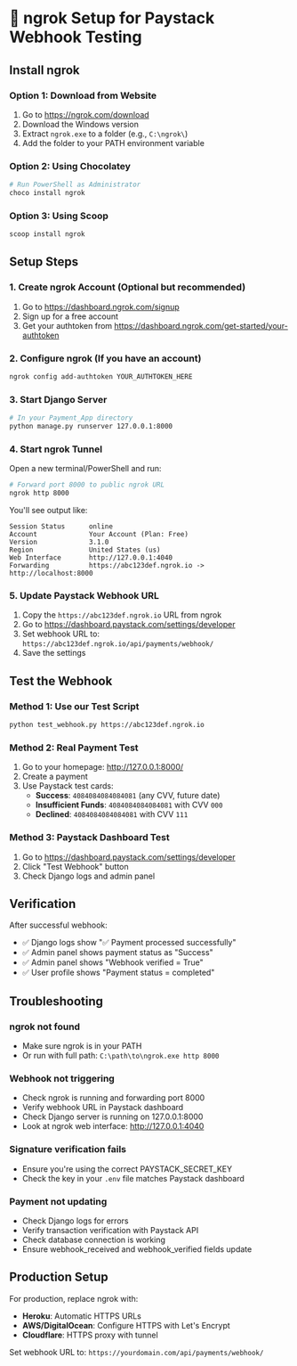 # 🚀 ngrok Setup for Paystack Webhook Testing

## **Install ngrok**

### **Option 1: Download from Website**
1. Go to https://ngrok.com/download
2. Download the Windows version
3. Extract `ngrok.exe` to a folder (e.g., `C:\ngrok\`)
4. Add the folder to your PATH environment variable

### **Option 2: Using Chocolatey**
```powershell
# Run PowerShell as Administrator
choco install ngrok
```

### **Option 3: Using Scoop**
```powershell
scoop install ngrok
```

## **Setup Steps**

### **1. Create ngrok Account** (Optional but recommended)
1. Go to https://dashboard.ngrok.com/signup
2. Sign up for a free account
3. Get your authtoken from https://dashboard.ngrok.com/get-started/your-authtoken

### **2. Configure ngrok** (If you have an account)
```bash
ngrok config add-authtoken YOUR_AUTHTOKEN_HERE
```

### **3. Start Django Server**
```bash
# In your Payment_App directory
python manage.py runserver 127.0.0.1:8000
```

### **4. Start ngrok Tunnel**
Open a new terminal/PowerShell and run:
```bash
# Forward port 8000 to public ngrok URL
ngrok http 8000
```

You'll see output like:
```
Session Status      online
Account             Your Account (Plan: Free)
Version             3.1.0
Region              United States (us)
Web Interface       http://127.0.0.1:4040
Forwarding          https://abc123def.ngrok.io -> http://localhost:8000
```

### **5. Update Paystack Webhook URL**

1. Copy the `https://abc123def.ngrok.io` URL from ngrok
2. Go to https://dashboard.paystack.com/settings/developer
3. Set webhook URL to: `https://abc123def.ngrok.io/api/payments/webhook/`
4. Save the settings

## **Test the Webhook**

### **Method 1: Use our Test Script**
```bash
python test_webhook.py https://abc123def.ngrok.io
```

### **Method 2: Real Payment Test**
1. Go to your homepage: http://127.0.0.1:8000/
2. Create a payment
3. Use Paystack test cards:
   - **Success**: `4084084084084081` (any CVV, future date)
   - **Insufficient Funds**: `4084084084084081` with CVV `000`
   - **Declined**: `4084084084084081` with CVV `111`

### **Method 3: Paystack Dashboard Test**
1. Go to https://dashboard.paystack.com/settings/developer
2. Click "Test Webhook" button
3. Check Django logs and admin panel

## **Verification**

After successful webhook:
- ✅ Django logs show "✅ Payment processed successfully"
- ✅ Admin panel shows payment status as "Success"
- ✅ Admin panel shows "Webhook verified = True"
- ✅ User profile shows "Payment status = completed"

## **Troubleshooting**

### **ngrok not found**
- Make sure ngrok is in your PATH
- Or run with full path: `C:\path\to\ngrok.exe http 8000`

### **Webhook not triggering**
- Check ngrok is running and forwarding port 8000
- Verify webhook URL in Paystack dashboard
- Check Django server is running on 127.0.0.1:8000
- Look at ngrok web interface: http://127.0.0.1:4040

### **Signature verification fails**
- Ensure you're using the correct PAYSTACK_SECRET_KEY
- Check the key in your `.env` file matches Paystack dashboard

### **Payment not updating**
- Check Django logs for errors
- Verify transaction verification with Paystack API
- Check database connection is working
- Ensure webhook_received and webhook_verified fields update

## **Production Setup**

For production, replace ngrok with:
- **Heroku**: Automatic HTTPS URLs
- **AWS/DigitalOcean**: Configure HTTPS with Let's Encrypt
- **Cloudflare**: HTTPS proxy with tunnel

Set webhook URL to: `https://yourdomain.com/api/payments/webhook/`